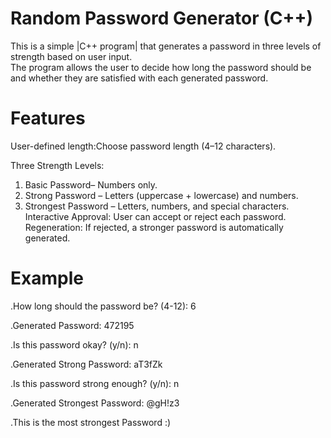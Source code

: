 # Random Password Generator (C++)

This is a simple |C++ program| that generates a password in three levels of strength based on user input.  
The program allows the user to decide how long the password should be and whether they are satisfied with each generated password.

  # Features
   User-defined length:Choose password length (4–12 characters).

   Three Strength Levels:
   
  1. Basic Password– Numbers only.
  2. Strong Password – Letters (uppercase + lowercase) and numbers.
  3. Strongest Password – Letters, numbers, and special characters.
  Interactive Approval: User can accept or reject each password.
  Regeneration: If rejected, a stronger password is automatically generated.


# Example  

.How long should the password be? (4-12): 6

.Generated Password: 472195

.Is this password okay? (y/n): n

.Generated Strong Password: aT3fZk

.Is this password strong enough? (y/n): n

.Generated Strongest Password: @gH!z3

.This is the most strongest Password  :)
